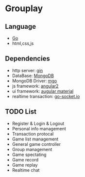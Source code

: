 # Grouplay

## Language
* [Go](https://github.com/golang/go)
* html,css,js

## Dependencies
* http server: [gin](https://github.com/gin-gonic/gin)
* DataBase: [MongoDB](https://github.com/mongodb/mongo)
* MongoDB Driver: [mgo](https://github.com/go-mgo/mgo)
* js framework: [angular2](https://github.com/angular/angular)
* ui framework: [augular material](https://material.angularjs.org/latest/)
* realtime transaction: [go-socket.io](https://github.com/googollee/go-socket.io)

## TODO List
* Register & Login & Logout
* Personal info management
* Transaction protocal
* Game list management
* General game controller
* Group management
* Game spectating
* Game record
* Game replay
* Realtime chat